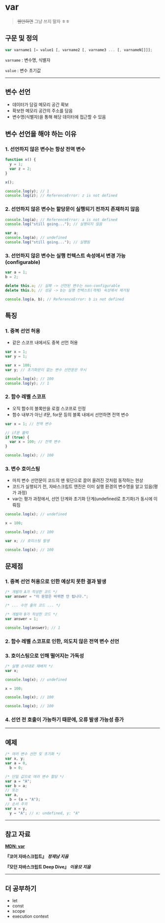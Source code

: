 # var

> ~~웬만하면~~ 그냥 쓰지 말자 ㅎㅎ

## 구문 및 정의

```js
var varname1 [= value1 [, varname2 [, varname3 ... [, varnameN]]]];
```

`varname` : 변수명, 식별자

`value` : 변수 초기값

---

## 변수 선언

- 데이터가 담길 메모리 공간 확보
- 확보한 메모리 공간의 주소를 담음
- 변수명(식별자)을 통해 해당 데이터에 접근할 수 있음

## 변수 선언을 해야 하는 이유

### 1. 선언하지 않은 변수는 항상 전역 변수

```js
function x() {
  y = 1;
  var z = 2;
}

x();

console.log(y); // 1
console.log(z); // ReferenceError: z is not defined
```

### 2. 선언하지 않은 변수는 할당문이 실행되기 전까지 존재하지 않음

```js
console.log(a); // ReferenceError: a is not defined
console.log("still going..."); // 실행되지 않음

var a;
console.log(a); // undefined
console.log("still going..."); // 실행됨
```

### 3. 선언하지 않은 변수는 실행 컨텍스트 속성에서 변경 가능(configurable)

```js
var a = 1;
b = 2;

delete this.a; // 실패 -> 선언된 변수는 non-configurable
delete this.b; // 성공 -> b는 실행 컨텍스트(객체) 속성에서 제거됨

console.log(a, b); // ReferenceError: b is not defined
```

## 특징

### 1. 중복 선언 허용

- 같은 스코프 내에서도 중복 선언 허용

```js
var x = 1;
var y = 1;

var x = 100;
var y; // 초기화문이 없는 변수 선언문은 무시

console.log(x); // 100
console.log(y); // 1
```

### 2. 함수 레벨 스코프

- 오직 함수의 블록만을 로컬 스코프로 인정
- 함수 내부가 아닌 if문, for문 등의 블록 내에서 선언하면 전역 변수

```js
var x = 1; // 전역 변수

// if문 블럭
if (true) {
  var x = 100; // 전역 변수
}

console.log(x); // 100
```

### 3. 변수 호이스팅

- 마치 변수 선언문이 코드의 맨 윗단으로 끌어 올려진 것처럼 동작하는 현상
- 코드가 실행되기 전, 자바스크립트 엔진은 이미 실행 환경의 변수명을 알고 있음(평가 과정)
- var는 평가 과정에서, 선언 단계와 초기화 단계(undefined로 초기화)가 동시에 이뤄짐

```js
console.log(x); // undefined

x = 100;

console.log(x); // 100

var x; // 호이스팅 발생

console.log(x); // 100
```

## 문제점

### 1. 중복 선언 허용으로 인한 예상치 못한 결과 발생

```js
/* 개발자 A가 작성한 코드 */
var answer = "이 문장은 바뀌면 안 됩니다.";

/* ... 수만 줄의 코드 ... */

/* 개발자 B가 작성한 코드 */
var answer = 1;

console.log(answer); // 1
```

### 2. 함수 레벨 스코프로 인한, 의도치 않은 전역 변수 선언

### 3. 호이스팅으로 인해 떨어지는 가독성

```js
/* 실행 순서대로 재배치 */
var x;

console.log(x); // undefined

x = 100;

console.log(x); // 100

console.log(x); // 100
```

### 4. 선언 전 호출이 가능하기 때문에, 오류 발생 가능성 증가

---

## 예제

```js
/* 여러 변수 선언 및 초기화 */
var x, y;
var a = 0,
  b = 0;

/* 단일 값으로 여러 변수 할당 */
var a = "A";
var b = a;
// 또는
var a,
  b = (a = "A");
// 순서 주의
var x = y,
  y = "A"; // x: undefined, y: "A"
```

---

## 참고 자료

[**MDN: var**](https://developer.mozilla.org/ko/docs/Web/JavaScript/Reference/Statements/var)

**『코어 자바스크립트』** **_정재남 지음_**

**『모던 자바스크립트 Deep Dive』** **_이웅모 지음_**

---

## 더 공부하기

- let
- const
- scope
- execution context
